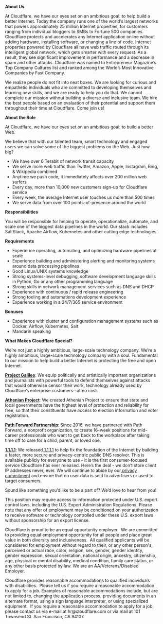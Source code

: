 <div class="content-intro">
	<div><strong>About Us</strong></div>
	<div>
		<p><span style="font-weight: 400;">At Cloudflare, we have our eyes set on an ambitious goal: to help build a better Internet. Today the company runs one of the world’s largest networks that powers approximately 25 million Internet properties, for customers ranging from individual bloggers to SMBs to Fortune 500 companies. Cloudflare protects and accelerates any Internet application online without adding hardware, installing software, or changing a line of code. Internet properties powered by Cloudflare all have web traffic routed through its intelligent global network, which gets smarter with every request. As a result, they see significant improvement in performance and a decrease in spam and other attacks. Cloudflare was named to Entrepreneur Magazine’s Top Company Cultures list and ranked among the World’s Most Innovative Companies by Fast Company.</span><span style="font-weight: 400;">&nbsp;</span></p>
		<p><span style="font-weight: 400;">We realize people do not fit into neat boxes. We are looking for curious and empathetic individuals who are committed to developing themselves and learning new skills, and we are ready to help you do that. We cannot complete our mission without building a diverse and inclusive team. We hire the best people based on an evaluation of their potential and support them throughout their time at Cloudflare. Come join us!&nbsp;</span></p>
	</div>
</div>
<p><strong>About the Role</strong></p>
<p><span style="font-weight: 400;">At Cloudflare, we have our eyes set on an ambitious goal: to build a better Web.</span></p>
<p><span style="font-weight: 400;">We believe that with our talented team, smart technology and engaged users we can solve some of the biggest problems on the Web. Just how big?</span></p>
<ul>
	<li style="font-weight: 400;"><span style="font-weight: 400;">We have over 6 Terabit of network transit capacity</span></li>
	<li style="font-weight: 400;"><span style="font-weight: 400;">We serve more web traffic than Twitter, Amazon, Apple, Instagram, Bing, &amp; Wikipedia combined</span></li>
	<li style="font-weight: 400;"><span style="font-weight: 400;">Anytime we push code, it immediately affects over 200 million web surfers</span></li>
	<li style="font-weight: 400;"><span style="font-weight: 400;">Every day, more than 10,000 new customers sign-up for Cloudflare service</span></li>
	<li style="font-weight: 400;"><span style="font-weight: 400;">Every week, the average Internet user touches us more than 500 times</span></li>
	<li style="font-weight: 400;"><span style="font-weight: 400;">We serve data from over 100 points-of-presence around the world</span></li>
</ul>
<p><strong>Responsibilities</strong></p>
<p><span style="font-weight: 400;">You will be responsible for helping to operate, operationalize, automate, and scale one of the biggest data pipelines in the world. Our stack includes SaltStack, Apache Airflow, Kubernetes and other cutting edge technologies.</span></p>
<p><strong>Requirements</strong></p>
<ul>
	<li style="font-weight: 400;"><span style="font-weight: 400;">Experience operating, automating, and optimizing hardware pipelines at scale</span></li>
	<li style="font-weight: 400;"><span style="font-weight: 400;">Experience building and administering alerting and monitoring systems around data processing pipelines</span></li>
	<li style="font-weight: 400;"><span style="font-weight: 400;">Good Linux/UNIX systems knowledge</span></li>
	<li style="font-weight: 400;"><span style="font-weight: 400;">Strong systems-level debugging, software development language skills in Python, Go or any other programming language</span></li>
	<li style="font-weight: 400;"><span style="font-weight: 400;">Strong skills in network management services such as DNS and DHCP</span></li>
	<li style="font-weight: 400;"><span style="font-weight: 400;">Experience with continuous / rapid release engineering</span></li>
	<li style="font-weight: 400;"><span style="font-weight: 400;">Strong tooling and automations development experience</span></li>
	<li style="font-weight: 400;"><span style="font-weight: 400;">Experience working in a 24/7/365 service environment</span></li>
</ul>
<p><strong>Bonuses</strong></p>
<ul>
	<li style="font-weight: 400;"><span style="font-weight: 400;">Experience with cluster and configuration management systems such as Docker, Airflow, Kubernetes, Salt</span></li>
	<li style="font-weight: 400;"><span style="font-weight: 400;">Mandarin speaking</span></li>
</ul>
<div class="content-conclusion">
	<p><strong>What Makes Cloudflare Special?</strong></p>
	<p><span style="font-weight: 400;">We’re not just a highly ambitious, large-scale technology company. We’re a highly ambitious, large-scale technology company with a soul. Fundamental to our mission to help build a better Internet is protecting the free and open Internet.</span></p>
	<p><a href="https://blog.cloudflare.com/protecting-free-expression-online/"><strong>Project Galileo</strong></a><span style="font-weight: 400;">: We equip politically and artistically important organizations and journalists with powerful tools to defend themselves against attacks that would otherwise censor their work, technology already used by Cloudflare’s enterprise customers--at no cost.</span></p>
	<p><strong><a href="https://www.cloudflare.com/athenian/">Athenian Project</a></strong><span style="font-weight: 400;">: We created Athenian Project to ensure that state and local governments have the highest level of protection and reliability for free, so that their constituents have access to election information and voter registration.</span></p>
	<p><a href="https://blog.cloudflare.com/tag/path-forward/"><strong>Path Forward Partnership</strong></a><span style="font-weight: 400;">: Since 2016, we have partnered with Path Forward, a nonprofit organization, to create 16-week positions for mid-career professionals who want to get back to the workplace after taking time off to care for a child, parent, or loved one.</span></p>
	<p><a href="https://1.1.1.1/"><strong>1.1.1.1</strong></a><span style="font-weight: 400;">: We released</span><a href="https://1.1.1.1/"> <span style="font-weight: 400;">1.1.1.1</span></a><span style="font-weight: 400;"> to help fix the foundation of the Internet by building a faster, more secure and privacy-centric public DNS resolver. This is available publicly for everyone to use - it is the first consumer-focused service Cloudflare has ever released. Here’s the deal - we don’t store client IP addresses never, ever. We will continue to abide by our</span><a href="https://developers.cloudflare.com/1.1.1.1/privacy/public-dns-resolver"> privacy commitment</a><span style="font-weight: 400;"> and ensure that no user data is sold to advertisers or used to target consumers.</span></p>
	<p><span style="font-weight: 400;">Sound like something you’d like to be a part of? We’d love to hear from you!</span></p>
	<p><span style="font-weight: 400;">This position may require access to information protected under U.S. export control laws, including the U.S. Export Administration Regulations. Please note that any offer of employment may be conditioned on your authorization to receive software or technology controlled under these U.S. export laws without sponsorship for an export license.</span></p>
	<p><span style="font-weight: 400;">Cloudflare is proud to be an equal opportunity employer. &nbsp;We are committed to providing equal employment opportunity for all people and place great value in both diversity and inclusiveness. &nbsp;All qualified applicants will be considered for employment without regard to their, or any other person's, perceived or actual</span> <span style="font-weight: 400;">race, color, religion, sex, gender, gender identity, gender expression, sexual orientation, national origin, ancestry, citizenship, age, physical or mental disability, medical condition, family care status, or any other basis protected by law. </span><span style="font-weight: 400;">We are an AA/Veterans/Disabled Employer.</span></p>
	<p><span style="font-weight: 400;">Cloudflare provides reasonable accommodations to qualified individuals with disabilities. &nbsp;Please tell us if you require a reasonable accommodation to apply for a job. Examples of reasonable accommodations include, but are not limited to, changing the application process, providing documents in an alternate format, using a sign language interpreter, or using specialized equipment. &nbsp;If you require a reasonable accommodation to apply for a job, please contact us via e-mail at </span><span style="font-weight: 400;">hr@cloudflare.com</span><span style="font-weight: 400;"> or via mail at 101 Townsend St. San Francisco, CA 94107.</span></p>
</div>